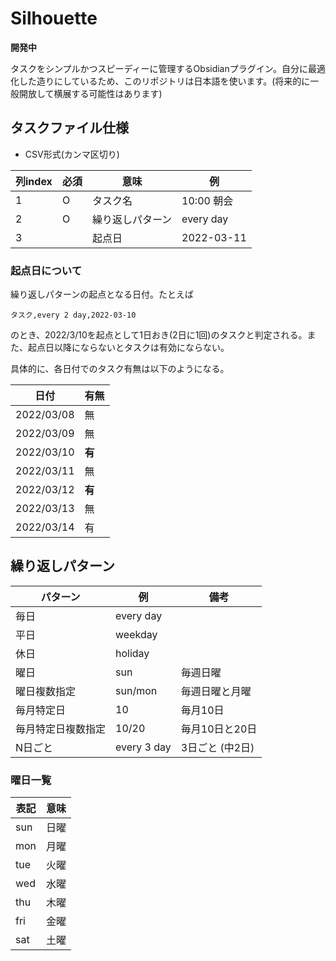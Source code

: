 # Silhouette

**開発中**

タスクをシンプルかつスピーディーに管理するObsidianプラグイン。自分に最適化した造りにしているため、このリポジトリは日本語を使います。(将来的に一般開放して横展する可能性はあります)

## タスクファイル仕様

- CSV形式(カンマ区切り)

| 列index | 必須 | 意味             | 例         |
| ------- | ---- | ---------------- | ---------- |
| 1       | O    | タスク名         | 10:00 朝会 |
| 2       | O    | 繰り返しパターン | every day  |
| 3       |      | 起点日           | 2022-03-11 |

### 起点日について

繰り返しパターンの起点となる日付。たとえば

```
タスク,every 2 day,2022-03-10
```

のとき、2022/3/10を起点として1日おき(2日に1回)のタスクと判定される。また、起点日以降にならないとタスクは有効にならない。

具体的に、各日付でのタスク有無は以下のようになる。

| 日付       | 有無   |
| ---------- | ------ |
| 2022/03/08 | 無     |
| 2022/03/09 | 無     |
| 2022/03/10 | **有** |
| 2022/03/11 | 無     |
| 2022/03/12 | **有** |
| 2022/03/13 | 無     |
| 2022/03/14 | 有     |

## 繰り返しパターン

| パターン           | 例          | 備考            |
| ------------------ | ----------- | --------------- |
| 毎日               | every day   |                 |
| 平日               | weekday     |                 |
| 休日               | holiday     |                 |
| 曜日               | sun         | 毎週日曜        |
| 曜日複数指定       | sun/mon     | 毎週日曜と月曜  |
| 毎月特定日         | 10          | 毎月10日        |
| 毎月特定日複数指定 | 10/20       | 毎月10日と20日  |
| N日ごと            | every 3 day | 3日ごと (中2日) |

### 曜日一覧

| 表記 | 意味 |
| ---- | ---- |
| sun  | 日曜 |
| mon  | 月曜 |
| tue  | 火曜 |
| wed  | 水曜 |
| thu  | 木曜 |
| fri  | 金曜 |
| sat  | 土曜 |
